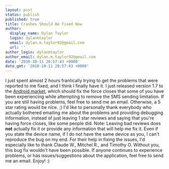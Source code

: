 ```yaml
---
layout: post
status: publish
published: true
title: Crashes Should Be Fixed Now
author:
  display_name: Dylan Taylor
  login: dylanmtaylor
  email: dylan.m.taylor92@gmail.com
  url: ''
author_login: dylanmtaylor
author_email: dylan.m.taylor92@gmail.com
date: '2010-10-11 20:57:43 +0000'
date_gmt: '2010-10-11 20:57:43 +0000'
---
```

<p>I just spent almost 2 hours frantically trying to get the problems that were reported to me fixed, and I think I finally have it. I just released version 1.7 to the <a class="zem_slink" title="Android Market" rel="homepage" href="http://www.android.com/market/">Android market</a>, which should fix the force closes that some of you have been experiencing while attempting to remove the SMS sending limitation. If you are still having problems, feel free to send me an email. Otherwise, a 5 star rating would be nice. ;) I'd like to personally thank everybody who actually bothered emailing me about the problems and providing debugging information, instead of just leaving 1 star reviews and saying that you're having force closes, like some people did. Note: Leaving bad reviews does <strong>not</strong> actually fix it or provide any information that will help me fix it. Even if you state the device name, if I do not have the same device as you, I can't reproduce the bug on my end. For their help in fixing the issues, I'd especially like to thank Claude W., Mitchel R., and Timothy O. Without you, this bug fix wouldn't have been possible. If anyone continues to experience problems, or has issues/suggestions about the application, feel free to send me an email. Enjoy! :)</p>
